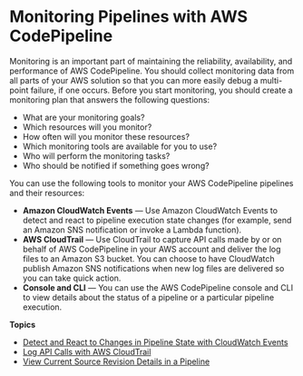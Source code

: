 # Monitoring Pipelines with AWS CodePipeline<a name="monitoring"></a>

Monitoring is an important part of maintaining the reliability, availability, and performance of AWS CodePipeline\. You should collect monitoring data from all parts of your AWS solution so that you can more easily debug a multi\-point failure, if one occurs\. Before you start monitoring, you should create a monitoring plan that answers the following questions:
+ What are your monitoring goals?
+ Which resources will you monitor?
+ How often will you monitor these resources?
+ Which monitoring tools are available for you to use?
+ Who will perform the monitoring tasks?
+ Who should be notified if something goes wrong?

You can use the following tools to monitor your AWS CodePipeline pipelines and their resources:
+ **Amazon CloudWatch Events** — Use Amazon CloudWatch Events to detect and react to pipeline execution state changes \(for example, send an Amazon SNS notification or invoke a Lambda function\)\.
+ **AWS CloudTrail** — Use CloudTrail to capture API calls made by or on behalf of AWS CodePipeline in your AWS account and deliver the log files to an Amazon S3 bucket\. You can choose to have CloudWatch publish Amazon SNS notifications when new log files are delivered so you can take quick action\.
+ **Console and CLI** — You can use the AWS CodePipeline console and CLI to view details about the status of a pipeline or a particular pipeline execution\.

**Topics**
+ [Detect and React to Changes in Pipeline State with CloudWatch Events](detect-state-changes-cloudwatch-events.md)
+ [Log API Calls with AWS CloudTrail](monitoring-cloudtrail-logs.md)
+ [View Current Source Revision Details in a Pipeline](monitoring-source-revisions-view.md)